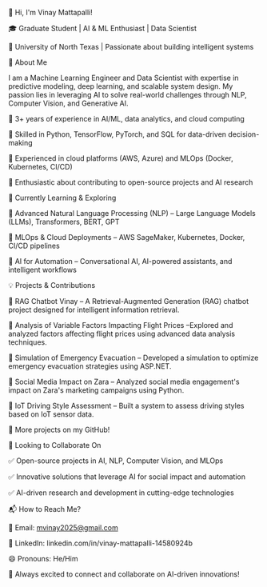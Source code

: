 👋 Hi, I'm Vinay Mattapalli!

🎓 Graduate Student | AI & ML Enthusiast | Data Scientist

📍 University of North Texas | Passionate about building intelligent systems

🚀 About Me

I am a Machine Learning Engineer and Data Scientist with expertise in predictive modeling, deep learning, and scalable system design.
My passion lies in leveraging AI to solve real-world challenges through NLP, Computer Vision, and Generative AI.

  🔹 3+ years of experience in AI/ML, data analytics, and cloud computing

  🔹 Skilled in Python, TensorFlow, PyTorch, and SQL for data-driven decision-making

  🔹 Experienced in cloud platforms (AWS, Azure) and MLOps (Docker, Kubernetes, CI/CD)

  🔹 Enthusiastic about contributing to open-source projects and AI research

🌱 Currently Learning & Exploring

  📌 Advanced Natural Language Processing (NLP) – Large Language Models (LLMs), Transformers, BERT, GPT

  📌 MLOps & Cloud Deployments – AWS SageMaker, Kubernetes, Docker, CI/CD pipelines

  📌 AI for Automation – Conversational AI, AI-powered assistants, and intelligent workflows

💡 Projects & Contributions

  🔹 RAG Chatbot Vinay – A Retrieval-Augmented Generation (RAG) chatbot project designed for intelligent information retrieval.

  🔹 Analysis of Variable Factors Impacting Flight Prices –Explored and analyzed factors affecting flight prices using advanced data analysis techniques.

  🔹 Simulation of Emergency Evacuation – Developed a simulation to optimize emergency evacuation strategies using ASP.NET.

  🔹 Social Media Impact on Zara – Analyzed social media engagement's impact on Zara's marketing campaigns using Python.

  🔹 IoT Driving Style Assessment – Built a system to assess driving styles based on IoT sensor data.

🚀 More projects on my GitHub!

🤝 Looking to Collaborate On

  ✅ Open-source projects in AI, NLP, Computer Vision, and MLOps

  ✅ Innovative solutions that leverage AI for social impact and automation

  ✅ AI-driven research and development in cutting-edge technologies


📬 How to Reach Me?

  📧 Email: mvinay2025@gmail.com

  🔗 LinkedIn: linkedin.com/in/vinay-mattapalli-14580924b

  😄 Pronouns: He/Him

  🚀 Always excited to connect and collaborate on AI-driven innovations!


